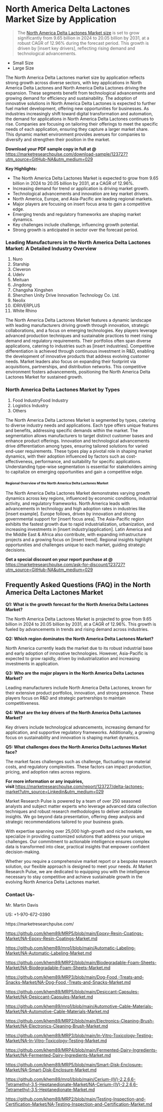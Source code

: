 <h1>North America Delta Lactones Market&nbsp;Size by Application</h1><blockquote><p>The <a href="https://marketresearchpulse.com/download-sample/123727?utm_source=GitHub-NA&amp;utm_medium=029">North America Delta Lactones Market size</a> is set to grow significantly from 9.65 billion in 2024 to 20.05 billion by 2031, at a robust CAGR of 12.96% during the forecast period. This growth is driven by [insert key drivers], reflecting rising demand and technological advancements.</p></blockquote><ul><li>Small Size<li> Large Size</li></ul><p>The North America Delta Lactones market size by application reflects strong growth across diverse sectors, with key applications in North America Delta Lactones and North America Delta Lactones driving the expansion. These segments benefit from technological advancements and growing demand for efficiency and sustainability. The adoption of innovative solutions in North America Delta Lactones is expected to further fuel market development, offering new opportunities for businesses. As industries increasingly shift toward digital transformation and automation, the demand for applications in North America Delta Lactones continues to rise. Companies are focusing on tailoring their offerings to meet the specific needs of each application, ensuring they capture a larger market share. This dynamic market environment provides avenues for companies to diversify and strengthen their position in the market.</p><p><strong>Download your PDF sample copy in full at @ </strong><a href="https://marketresearchpulse.com/download-sample/123727?utm_source=GitHub-NA&amp;utm_medium=029">https://marketresearchpulse.com/download-sample/123727?utm_source=GitHub-NA&amp;utm_medium=029</a></p><p><strong>Key Highlights: </strong></p><ul><li>The North America Delta Lactones Market is expected to grow from 9.65 billion in 2024 to 20.05 billion by 2031, at a CAGR of 12.96%.</li><li>Increasing demand for trend or application is driving market growth.</li><li>Technological advancements and innovation are key market drivers.</li><li>North America, Europe, and Asia-Pacific are leading regional markets.</li><li>Major players are focusing on insert focus area to gain a competitive edge.</li><li>Emerging trends and regulatory frameworks are shaping market dynamics.</li><li>Key challenges include challenge, influencing growth potential.</li><li>Strong growth is anticipated in sector over the forecast period.</li></ul><h3>Leading Manufacturers in the North America Delta Lactones Market: A Detailed Industry Overview</h3><ol><li>Nuro</li><li>Starship</li><li>Cleveron</li><li>Udelv</li><li>Meituan</li><li>Jingdong</li><li>Changsha Xingshen</li><li>Shenzhen Unity Drive Innovation Technology Co. Ltd.</li><li>Neolix</li><li>IDRIVERPLUS</li><li>White Rhino</li></ol><div class="flex max-w-full flex-col flex-grow"><div class="min-h-8 text-message flex w-full flex-col items-end gap-2 whitespace-normal break-words [.text-message+&amp;]:mt-5" dir="auto" data-message-author-role="assistant" data-message-id="fd8432e4-4910-450d-b182-61b7bfb0a01f" data-message-model-slug="gpt-4o"><div class="flex w-full flex-col gap-1 empty:hidden first:pt-[3px]"><div class="markdown prose w-full break-words dark:prose-invert light"><p>The North America Delta Lactones Market features a dynamic landscape with leading manufacturers driving growth through innovation, strategic collaborations, and a focus on emerging technologies. Key players leverage advanced production techniques and sustainable practices to meet rising demand and regulatory requirements. Their portfolios often span diverse applications, catering to industries such as [insert industries]. Competitive differentiation is achieved through continuous investment in R&amp;D, enabling the development of innovative products that address evolving customer needs. Market leaders also focus on expanding their footprint via acquisitions, partnerships, and distribution networks. This competitive environment fosters advancements, positioning the North America Delta Lactones Market for sustained growth.</p></div></div></div></div><h3>North America Delta Lactones Market by Types</h3><ol><li>Food IndustryFood Industry<li> Logistics Industry<li> Others</li></ol><div class="flex max-w-full flex-col flex-grow"><div class="min-h-8 text-message flex w-full flex-col items-end gap-2 whitespace-normal break-words [.text-message+&amp;]:mt-5" dir="auto" data-message-author-role="assistant" data-message-id="084470be-0bb7-4664-bddf-5156b4f41249" data-message-model-slug="gpt-4o-mini"><div class="flex w-full flex-col gap-1 empty:hidden first:pt-[3px]"><div class="markdown prose w-full break-words dark:prose-invert light"><p>The North America Delta Lactones Market is segmented by types, catering to diverse industry needs and applications. Each type offers unique features and benefits, addressing specific demands within the market. The segmentation allows manufacturers to target distinct customer bases and enhance product offerings. Innovation and technological advancements drive differentiation among types, ensuring tailored solutions for varied end-user requirements. These types play a pivotal role in shaping market dynamics, with their adoption influenced by factors such as cost-effectiveness, performance, and suitability for specific applications. Understanding type-wise segmentation is essential for stakeholders aiming to capitalize on emerging opportunities and gain a competitive edge.</p></div></div></div></div><h3><span style="font-size: 11px;">Regional Overview of the North America Delta Lactones Market</span></h3><div class="flex max-w-full flex-col flex-grow"><div class="min-h-8 text-message flex w-full flex-col items-end gap-2 whitespace-normal break-words [.text-message+&amp;]:mt-5" dir="auto" data-message-author-role="assistant" data-message-id="e9038762-ce64-4e30-91c9-9bd413514231" data-message-model-slug="gpt-4o-mini"><div class="flex w-full flex-col gap-1 empty:hidden first:pt-[3px]"><div class="markdown prose w-full break-words dark:prose-invert light"><p>The North America Delta Lactones Market demonstrates varying growth dynamics across key regions, influenced by economic conditions, industrial activity, and regulatory frameworks. North America leads with advancements in technology and high adoption rates in industries like [insert example]. Europe follows, driven by innovation and strong governmental support for [insert focus area]. The Asia-Pacific region exhibits the fastest growth due to rapid industrialization, urbanization, and increasing investments in [insert industry/application]. Latin America and the Middle East &amp; Africa also contribute, with expanding infrastructure projects and a growing focus on [insert trend]. Regional insights highlight opportunities and challenges unique to each market, guiding strategic decisions.</p></div></div></div></div><p><strong>Get a special discount on your report purchase at @ </strong><a href="https://marketresearchpulse.com/ask-for-discount/123727?utm_source=GitHub-NA&amp;utm_medium=029">https://marketresearchpulse.com/ask-for-discount/123727?utm_source=GitHub-NA&amp;utm_medium=029</a></p><h2>Frequently Asked Questions (FAQ) in the North America Delta Lactones Market</h2><p><strong>Q1: What is the growth forecast for the North America Delta Lactones Market?</strong></p><p>The North America Delta Lactones Market is projected to grow from 9.65 billion in 2024 to 20.05 billion by 2031, at a CAGR of 12.96%. This growth is fueled by advancements in trends and rising demand across industries.</p><p><strong>Q2: Which region dominates the North America Delta Lactones Market?</strong></p><p>North America currently leads the market due to its robust industrial base and early adoption of innovative technologies. However, Asia-Pacific is expected to grow rapidly, driven by industrialization and increasing investments in application.</p><p><strong>Q3: Who are the major players in the North America Delta Lactones Market?</strong></p><p>Leading manufacturers include North America Delta Lactones, known for their extensive product portfolios, innovation, and strong presence. These players focus on R&amp;D and strategic partnerships to maintain competitiveness.</p><p><strong>Q4: What are the key drivers of the North America Delta Lactones Market?</strong></p><p>Key drivers include technological advancements, increasing demand for application, and supportive regulatory frameworks. Additionally, a growing focus on sustainability and innovation is shaping market dynamics.</p><p><strong>Q5: What challenges does the North America Delta Lactones Market face?</strong></p><p>The market faces challenges such as challenge, fluctuating raw material costs, and regulatory complexities. These factors can impact production, pricing, and adoption rates across regions.</p><p><strong>For more information or any inquiries, visit&nbsp;</strong><a href="https://marketresearchpulse.com/report/123727/delta-lactones-market?utm_source=Linkedin&utm_medium=029">https://marketresearchpulse.com/report/123727/delta-lactones-market?utm_source=Linkedin&utm_medium=029</a></p><p>Market Research Pulse is powered by a team of over 250 seasoned analysts and subject matter experts who leverage advanced data collection techniques and robust research methodologies to deliver actionable insights. We go beyond data presentation, offering deep analysis and strategic recommendations tailored to your business goals.</p><p>With expertise spanning over 25,000 high-growth and niche markets, we specialize in providing customized solutions that address your unique challenges. Our commitment to actionable intelligence ensures complex data is transformed into clear, practical insights that empower confident decision-making.</p><p>Whether you require a comprehensive market report or a bespoke research solution, our flexible approach is designed to meet your needs. At Market Research Pulse, we are dedicated to equipping you with the intelligence necessary to stay competitive and achieve sustainable growth in the evolving North America Delta Lactones market.</p><h3><strong>Contact Us-</strong></h3><p>Mr. Martin Davis</p><p>US: +1-970-672-0390</p><p>https://marketresearchpulse.com/</p><p><a href="https://github.com/khem89/MRP5/blob/main/Epoxy-Resin-Coatings-Market/NA-Epoxy-Resin-Coatings-Market.md">https://github.com/khem89/MRP5/blob/main/Epoxy-Resin-Coatings-Market/NA-Epoxy-Resin-Coatings-Market.md</a></p><p><a href="https://github.com/khem89/mrp1/blob/main/Automatic-Labeling-Market/NA-Automatic-Labeling-Market.md">https://github.com/khem89/mrp1/blob/main/Automatic-Labeling-Market/NA-Automatic-Labeling-Market.md</a></p><p><a href="https://github.com/khem89/MRP2/blob/main/Biodegradable-Foam-Sheets-Market/NA-Biodegradable-Foam-Sheets-Market.md">https://github.com/khem89/MRP2/blob/main/Biodegradable-Foam-Sheets-Market/NA-Biodegradable-Foam-Sheets-Market.md</a></p><p><a href="https://github.com/khem89/MRP3/blob/main/Dog-Food,-Treats-and-Snacks-Market/NA-Dog-Food,-Treats-and-Snacks-Market.md">https://github.com/khem89/MRP3/blob/main/Dog-Food,-Treats-and-Snacks-Market/NA-Dog-Food,-Treats-and-Snacks-Market.md</a></p><p><a href="https://github.com/khem89/MRP5/blob/main/Desiccant-Capsules-Market/NA-Desiccant-Capsules-Market.md">https://github.com/khem89/MRP5/blob/main/Desiccant-Capsules-Market/NA-Desiccant-Capsules-Market.md</a></p><p><a href="https://github.com/khem89/mrp1/blob/main/Automotive-Cable-Materials-Market/NA-Automotive-Cable-Materials-Market.md">https://github.com/khem89/mrp1/blob/main/Automotive-Cable-Materials-Market/NA-Automotive-Cable-Materials-Market.md</a></p><p><a href="https://github.com/khem89/MRP2/blob/main/Electronics-Cleaning-Brush-Market/NA-Electronics-Cleaning-Brush-Market.md">https://github.com/khem89/MRP2/blob/main/Electronics-Cleaning-Brush-Market/NA-Electronics-Cleaning-Brush-Market.md</a></p><p><a href="https://github.com/khem89/MRP3/blob/main/In-Vitro-Toxicology-Testing-Market/NA-In-Vitro-Toxicology-Testing-Market.md">https://github.com/khem89/MRP3/blob/main/In-Vitro-Toxicology-Testing-Market/NA-In-Vitro-Toxicology-Testing-Market.md</a></p><p><a href="https://github.com/khem89/MRP4/blob/main/Fermented-Dairy-Ingredients-Market/NA-Fermented-Dairy-Ingredients-Market.md">https://github.com/khem89/MRP4/blob/main/Fermented-Dairy-Ingredients-Market/NA-Fermented-Dairy-Ingredients-Market.md</a></p><p><a href="https://github.com/khem89/MRP5/blob/main/Smart-Disk-Enclosure-Market/NA-Smart-Disk-Enclosure-Market.md">https://github.com/khem89/MRP5/blob/main/Smart-Disk-Enclosure-Market/NA-Smart-Disk-Enclosure-Market.md</a></p><p><a href="https://github.com/khem89/mrp1/blob/main/Cerium-(IV)-2,2,6,6-Tetramethyl-3,5-Heptanedionate-Market/NA-Cerium-(IV)-2,2,6,6-Tetramethyl-3,5-Heptanedionate-Market.md">https://github.com/khem89/mrp1/blob/main/Cerium-(IV)-2,2,6,6-Tetramethyl-3,5-Heptanedionate-Market/NA-Cerium-(IV)-2,2,6,6-Tetramethyl-3,5-Heptanedionate-Market.md</a></p><p><a href="https://github.com/khem89/MRP2/blob/main/Testing-Inspection-and-Certification-Market/NA-Testing-Inspection-and-Certification-Market.md">https://github.com/khem89/MRP2/blob/main/Testing-Inspection-and-Certification-Market/NA-Testing-Inspection-and-Certification-Market.md</a></p>

